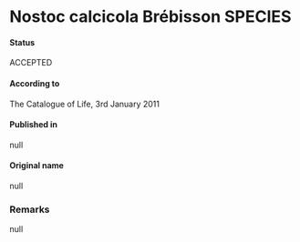 # Nostoc calcicola Brébisson SPECIES

#### Status
ACCEPTED

#### According to
The Catalogue of Life, 3rd January 2011

#### Published in
null

#### Original name
null

### Remarks
null